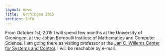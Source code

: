 ```yaml
---
layout: news
Title:  Groningen 2015
section: Info
---
```



From October 1st, 2015 I will spend few months at the University of Groningen, at the Johan Bernoulli Institute of Mathematics and Computer Science. I am going there as visiting professor at the [Jan C. Willems Center for Systems and Control](http://www.math.rug.nl/gcsc/index.html). I will be reachable by e-mail.   
